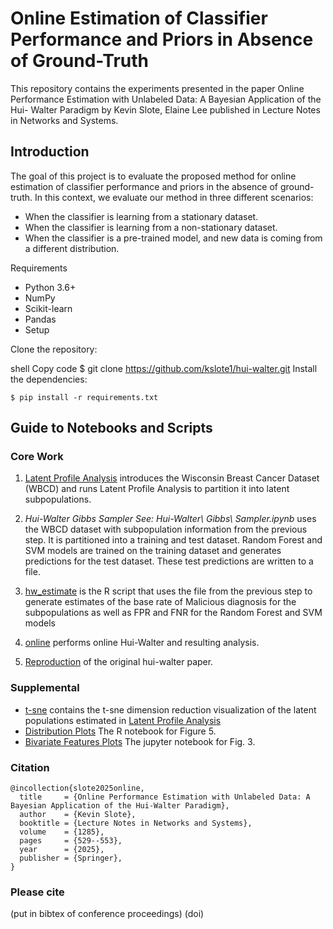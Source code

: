 # Online Estimation of Classifier Performance and Priors in Absence of Ground-Truth
This repository contains the experiments presented in the paper Online Performance Estimation with Unlabeled Data: A Bayesian Application of the Hui-
Walter Paradigm by Kevin Slote, Elaine Lee published in Lecture Notes in Networks and Systems.

## Introduction
The goal of this project is to evaluate the proposed method for online estimation of classifier performance and priors in the absence of ground-truth. In this context, we evaluate our method in three different scenarios:

* When the classifier is learning from a stationary dataset.
* When the classifier is learning from a non-stationary dataset.
* When the classifier is a pre-trained model, and new data is coming from a different distribution.

Requirements
- Python 3.6+
- NumPy
- Scikit-learn
- Pandas
- Setup

Clone the repository:

shell
Copy code
$ git clone https://github.com/kslote1/hui-walter.git
Install the dependencies:

```{bash}
$ pip install -r requirements.txt
```

## Guide to Notebooks and Scripts

### Core Work

1. [Latent Profile Analysis](latent_class_analysis.ipynb) introduces the Wisconsin Breast Cancer Dataset (WBCD) and runs Latent Profile Analysis to partition it into latent subpopulations.

2. *Hui-Walter Gibbs Sampler See: Hui-Walter\ Gibbs\ Sampler.ipynb* uses the WBCD dataset with subpopulation information from the previous step.  It is partitioned into a training and test dataset.  Random Forest and SVM models are trained on the training dataset and generates predictions for the test dataset.  These test predictions are written to a file.

3. [hw_estimate](hw_estimate.R) is the R script that uses the file from the previous step to generate estimates of the base rate of Malicious diagnosis for the subpopulations as well as FPR and FNR for the Random Forest and SVM models

4. [online](online.ipynb) performs online Hui-Walter and resulting analysis.

5. [Reproduction](MLE.ipynb) of the original hui-walter paper.

### Supplemental

* [t-sne](t-sne.ipynb) contains the t-sne dimension reduction visualization of the latent populations estimated in [Latent Profile Analysis](latent_class_analysis.ipynb)
* [Distribution Plots](bivariate_plots.Rmd) The R notebook for Figure 5. 
* [Bivariate Features Plots](bivariate_plots_in_python.ipynb) The jupyter notebook for Fig. 3.

### Citation

```
@incollection{slote2025online,
  title     = {Online Performance Estimation with Unlabeled Data: A Bayesian Application of the Hui-Walter Paradigm},
  author    = {Kevin Slote},
  booktitle = {Lecture Notes in Networks and Systems},
  volume    = {1285},
  pages     = {529--553},
  year      = {2025},
  publisher = {Springer},
}
```


### Please cite

(put in bibtex of conference proceedings)
(doi)
